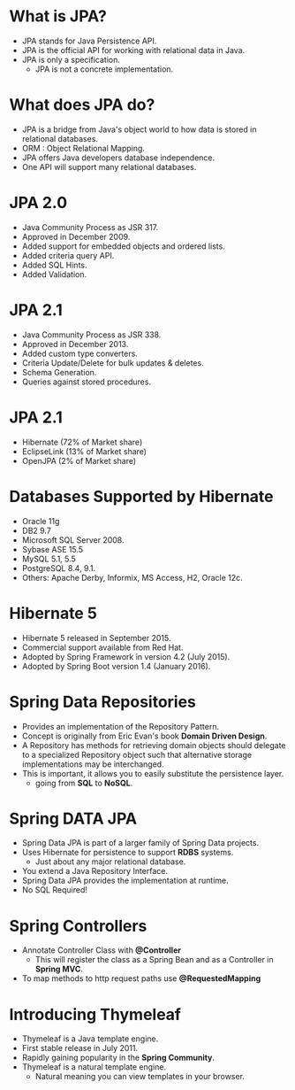 # What is JPA?
* JPA stands for Java Persistence API.
* JPA is the official API for working with relational data in Java.
* JPA is only a specification.
   * JPA is not a concrete implementation.

# What does JPA do?
* JPA is a bridge from Java's object world to how data is stored
in relational databases.
* ORM : Object Relational Mapping.
* JPA offers Java developers database independence.
* One API will support many relational databases.

# JPA 2.0
* Java Community Process as JSR 317.
* Approved in December 2009.
* Added support for embedded objects and ordered lists.
* Added criteria query API.
* Added SQL Hints.
* Added Validation.

# JPA 2.1
* Java Community Process as JSR 338.
* Approved in December 2013.
* Added custom type converters.
* Criteria Update/Delete for bulk updates & deletes.
* Schema Generation.
* Queries against stored procedures.

# JPA 2.1
* Hibernate (72% of Market share)
* EclipseLink (13% of Market share)
* OpenJPA (2% of Market share)

# Databases Supported by Hibernate
* Oracle 11g
* DB2 9.7
* Microsoft SQL Server 2008.
* Sybase ASE 15.5
* MySQL 5.1, 5.5
* PostgreSQL 8.4, 9.1.
* Others: Apache Derby, Informix, MS Access, H2, Oracle 12c.

# Hibernate 5
* Hibernate 5 released in September 2015.
* Commercial support available from Red Hat.
* Adopted by Spring Framework in version 4.2 (July 2015).
* Adopted by Spring Boot version 1.4 (January 2016).

# Spring Data Repositories
* Provides an implementation of the Repository Pattern.
* Concept is originally from Eric Evan's book **Domain Driven Design**.
* A Repository has methods for retrieving domain objects should delegate to a 
specialized Repository object such that alternative storage implementations
may be interchanged.
* This is important, it allows you to easily substitute the persistence layer.
   * going from **SQL** to **NoSQL**.
   
# Spring DATA JPA
* Spring Data JPA is part of a larger family of Spring Data projects.
* Uses Hibernate for persistence to support **RDBS** systems.
  * Just about any major relational database.
* You extend a Java Repository Interface.
* Spring Data JPA provides the implementation at runtime.
* No SQL Required!

# Spring Controllers
* Annotate Controller Class with **@Controller**
  * This will register the class as a Spring Bean and as a Controller in **Spring MVC**.
* To map methods to http request paths use **@RequestedMapping**

# Introducing Thymeleaf
* Thymeleaf is a Java template engine.
* First stable release in July 2011.
* Rapidly gaining popularity in the **Spring Community**.
* Thymeleaf is a natural template engine.
   * Natural meaning you can view templates in your browser.


